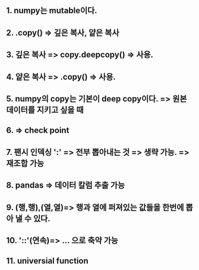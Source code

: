## 1. numpy는 mutable이다.

## 2. .copy() => 깊은 복사, 얕은 복사

## 3. 깊은 복사 => copy.deepcopy() => 사용.

## 4. 얕은 복사 => .copy() => 사용.

## 5. numpy의 copy는 기본이 deep copy이다. => 원본 데이터를 지키고 싶을 때

## 6. => check point 

## 7. 팬시 인덱싱 ':' => 전부 뽑아내는 것 => 생략 가능. => 재조합 가능

## 8. pandas => 데이터 칼럼 추출 가능

## 9. (행,행),(열,열)=> 행과 열에 퍼져있는 값들을 한번에 뽑아 낼 수 있다.

## 10. '::'(연속)=> ... 으로 축약 가능

## 11. universial function